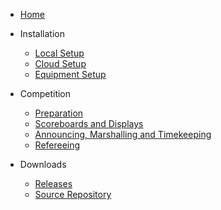 * [Home](index)

* Installation

  *	[Local Setup](LocalSetup)
  *	[Cloud Setup](Heroku)
  *	[Equipment Setup](EquipmentSetup)

* Competition

  *	[Preparation](Preparation)
  *	[Scoreboards and Displays](Displays)
  *	[Announcing, Marshalling and Timekeeping](Announcing)
  *	[Refereeing](Refereeing)

* Downloads

  *	[Releases](https://github.com/jflamy/owlcms4/releases)
  *	[Source Repository](https://github.com/jflamy/owlcms4)
